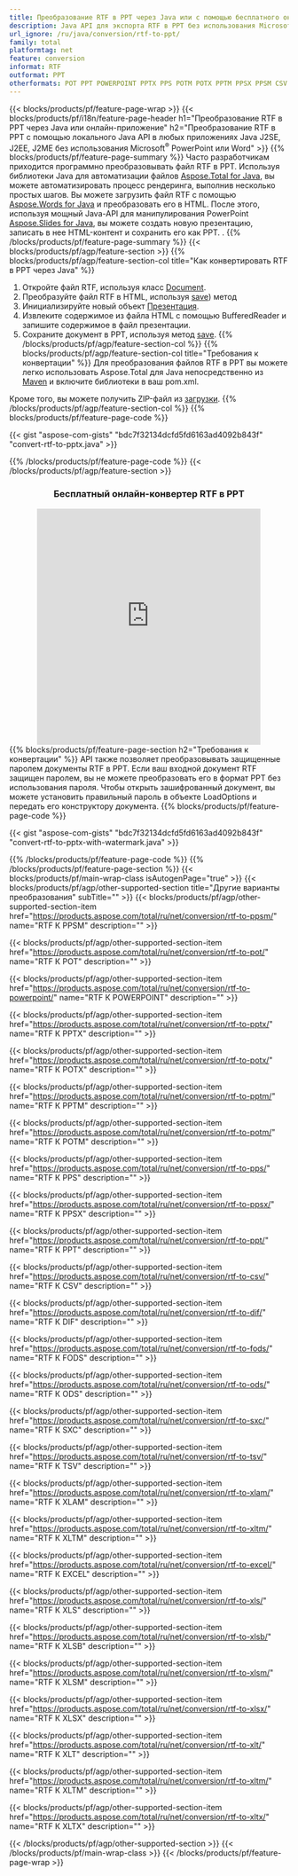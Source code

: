 ```yaml
---
title: Преобразование RTF в PPT через Java или с помощью бесплатного онлайн-конвертера 
description: Java API для экспорта RTF в PPT без использования Microsoft Word или PowerPoint или онлайн. Быстро протестируйте бесплатный онлайн-конвертер POT в CSV, прежде чем интегрировать код. 
url_ignore: /ru/java/conversion/rtf-to-ppt/
family: total
platformtag: net
feature: conversion
informat: RTF
outformat: PPT
otherformats: POT PPT POWERPOINT PPTX PPS POTM POTX PPTM PPSX PPSM CSV DIF FODS ODS SXC TSV XLAM XLTM EXCEL XLS XLSB XLSM XLSX XLT XLTM XLTX
---
```

{{< blocks/products/pf/feature-page-wrap >}}
{{< blocks/products/pf/i18n/feature-page-header h1="Преобразование RTF в PPT через Java или онлайн-приложение" h2="Преобразование RTF в PPT с помощью локального Java API в любых приложениях Java J2SE, J2EE, J2ME без использования Microsoft<sup>&reg;</sup> PowerPoint или Word" >}}
{{% blocks/products/pf/feature-page-summary %}}
Часто разработчикам приходится программно преобразовывать файл RTF в PPT. Используя библиотеки Java для автоматизации файлов [Aspose.Total for Java](https://products.aspose.com/total/java/), вы можете автоматизировать процесс рендеринга, выполнив несколько простых шагов. Вы можете загрузить файл RTF с помощью [Aspose.Words for Java](https://products.aspose.com/words/java/) и преобразовать его в HTML. После этого, используя мощный Java-API для манипулирования PowerPoint [Aspose.Slides for Java](https://products.aspose.com/slides/java/), вы можете создать новую презентацию, записать в нее HTML-контент и сохранить его как PPT. .
{{% /blocks/products/pf/feature-page-summary  %}}
{{< blocks/products/pf/agp/feature-section >}}
{{% blocks/products/pf/agp/feature-section-col title="Как конвертировать RTF в PPT через Java" %}}
1. Откройте файл RTF, используя класс [Document](https://reference.aspose.com/words/java/com.aspose.words/Document).
2. Преобразуйте файл RTF в HTML, используя [save](https://reference.aspose.com/words/java/com.aspose.words/Document#save(java.lang.String,com.aspose.words.SaveOptions).)) метод
3. Инициализируйте новый объект [Презентация](https://reference.aspose.com/slides/java/com.aspose.slides/Presentation).
5. Извлеките содержимое из файла HTML с помощью BufferedReader и запишите содержимое в файл презентации.
6. Сохраните документ в PPT, используя метод [save](https://reference.aspose.com/slides/java/com.aspose.slides/Presentation#save-java.io.OutputStream-int-).
{{% /blocks/products/pf/agp/feature-section-col %}}
{{% blocks/products/pf/agp/feature-section-col title="Требования к конвертации" %}}
Для преобразования файлов RTF в PPT вы можете легко использовать Aspose.Total для Java непосредственно из [Maven](https://releases.aspose.com/total/java/) и включите библиотеки в ваш pom.xml.

Кроме того, вы можете получить ZIP-файл из [загрузки](https://releases.aspose.com/total/java).
{{% /blocks/products/pf/agp/feature-section-col %}}
{{% blocks/products/pf/feature-page-code %}}

{{< gist "aspose-com-gists" "bdc7f32134dcfd5fd6163ad4092b843f" "convert-rtf-to-pptx.java" >}}


{{% /blocks/products/pf/feature-page-code %}}
{{< /blocks/products/pf/agp/feature-section >}}
<div class="container-fluid agp-content bg-white aboutfile box-1 vh100 section nopbtm">
<div class=container>
<div class=row>
<div class="demobox tc col-md-12 padding-0" align="center">

<h3>Бесплатный онлайн-конвертер RTF в PPT</h3>

<iframe style="border: none; height: 426px;" scrolling="no" src="https://total-conversion-app-65z5r2lp.qa.k8s.dynabic.com/?to=ppt&from=rtf" id="child-iframe" width="80%"></iframe>

</div></div>
</div></div>
{{% blocks/products/pf/feature-page-section  h2="Требования к конвертации" %}}
API также позволяет преобразовывать защищенные паролем документы RTF в PPT. Если ваш входной документ RTF защищен паролем, вы не можете преобразовать его в формат PPT без использования пароля. Чтобы открыть зашифрованный документ, вы можете установить правильный пароль в объекте LoadOptions и передать его конструктору документа.  
{{% blocks/products/pf/feature-page-code %}}

{{< gist "aspose-com-gists" "bdc7f32134dcfd5fd6163ad4092b843f" "convert-rtf-to-pptx-with-watermark.java" >}}

{{% /blocks/products/pf/feature-page-code  %}}
{{% /blocks/products/pf/feature-page-section %}}
{{< blocks/products/pf/main-wrap-class isAutogenPage="true" >}}
{{< blocks/products/pf/agp/other-supported-section title="Другие варианты преобразования" subTitle="" >}}
{{< blocks/products/pf/agp/other-supported-section-item href="https://products.aspose.com/total/ru/net/conversion/rtf-to-ppsm/" name="RTF К PPSM" description="" >}}

{{< blocks/products/pf/agp/other-supported-section-item href="https://products.aspose.com/total/ru/net/conversion/rtf-to-pot/" name="RTF К POT" description="" >}}

{{< blocks/products/pf/agp/other-supported-section-item href="https://products.aspose.com/total/ru/net/conversion/rtf-to-powerpoint/" name="RTF К POWERPOINT" description="" >}}

{{< blocks/products/pf/agp/other-supported-section-item href="https://products.aspose.com/total/ru/net/conversion/rtf-to-pptx/" name="RTF К PPTX" description="" >}}

{{< blocks/products/pf/agp/other-supported-section-item href="https://products.aspose.com/total/ru/net/conversion/rtf-to-potx/" name="RTF К POTX" description="" >}}

{{< blocks/products/pf/agp/other-supported-section-item href="https://products.aspose.com/total/ru/net/conversion/rtf-to-pptm/" name="RTF К PPTM" description="" >}}

{{< blocks/products/pf/agp/other-supported-section-item href="https://products.aspose.com/total/ru/net/conversion/rtf-to-potm/" name="RTF К POTM" description="" >}}

{{< blocks/products/pf/agp/other-supported-section-item href="https://products.aspose.com/total/ru/net/conversion/rtf-to-pps/" name="RTF К PPS" description="" >}}

{{< blocks/products/pf/agp/other-supported-section-item href="https://products.aspose.com/total/ru/net/conversion/rtf-to-ppsx/" name="RTF К PPSX" description="" >}}

{{< blocks/products/pf/agp/other-supported-section-item href="https://products.aspose.com/total/ru/net/conversion/rtf-to-ppt/" name="RTF К PPT" description="" >}}

{{< blocks/products/pf/agp/other-supported-section-item href="https://products.aspose.com/total/ru/net/conversion/rtf-to-csv/" name="RTF К CSV" description="" >}}

{{< blocks/products/pf/agp/other-supported-section-item href="https://products.aspose.com/total/ru/net/conversion/rtf-to-dif/" name="RTF К DIF" description="" >}}

{{< blocks/products/pf/agp/other-supported-section-item href="https://products.aspose.com/total/ru/net/conversion/rtf-to-fods/" name="RTF К FODS" description="" >}}

{{< blocks/products/pf/agp/other-supported-section-item href="https://products.aspose.com/total/ru/net/conversion/rtf-to-ods/" name="RTF К ODS" description="" >}}

{{< blocks/products/pf/agp/other-supported-section-item href="https://products.aspose.com/total/ru/net/conversion/rtf-to-sxc/" name="RTF К SXC" description="" >}}

{{< blocks/products/pf/agp/other-supported-section-item href="https://products.aspose.com/total/ru/net/conversion/rtf-to-tsv/" name="RTF К TSV" description="" >}}

{{< blocks/products/pf/agp/other-supported-section-item href="https://products.aspose.com/total/ru/net/conversion/rtf-to-xlam/" name="RTF К XLAM" description="" >}}

{{< blocks/products/pf/agp/other-supported-section-item href="https://products.aspose.com/total/ru/net/conversion/rtf-to-xltm/" name="RTF К XLTM" description="" >}}

{{< blocks/products/pf/agp/other-supported-section-item href="https://products.aspose.com/total/ru/net/conversion/rtf-to-excel/" name="RTF К EXCEL" description="" >}}

{{< blocks/products/pf/agp/other-supported-section-item href="https://products.aspose.com/total/ru/net/conversion/rtf-to-xls/" name="RTF К XLS" description="" >}}

{{< blocks/products/pf/agp/other-supported-section-item href="https://products.aspose.com/total/ru/net/conversion/rtf-to-xlsb/" name="RTF К XLSB" description="" >}}

{{< blocks/products/pf/agp/other-supported-section-item href="https://products.aspose.com/total/ru/net/conversion/rtf-to-xlsm/" name="RTF К XLSM" description="" >}}

{{< blocks/products/pf/agp/other-supported-section-item href="https://products.aspose.com/total/ru/net/conversion/rtf-to-xlsx/" name="RTF К XLSX" description="" >}}

{{< blocks/products/pf/agp/other-supported-section-item href="https://products.aspose.com/total/ru/net/conversion/rtf-to-xlt/" name="RTF К XLT" description="" >}}

{{< blocks/products/pf/agp/other-supported-section-item href="https://products.aspose.com/total/ru/net/conversion/rtf-to-xltm/" name="RTF К XLTM" description="" >}}

{{< blocks/products/pf/agp/other-supported-section-item href="https://products.aspose.com/total/ru/net/conversion/rtf-to-xltx/" name="RTF К XLTX" description="" >}}


{{< /blocks/products/pf/agp/other-supported-section >}}
{{< /blocks/products/pf/main-wrap-class >}}
{{< /blocks/products/pf/feature-page-wrap >}}